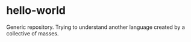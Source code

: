 # hello-world
Generic repository.
Trying to understand another language created by a collective of masses. 
